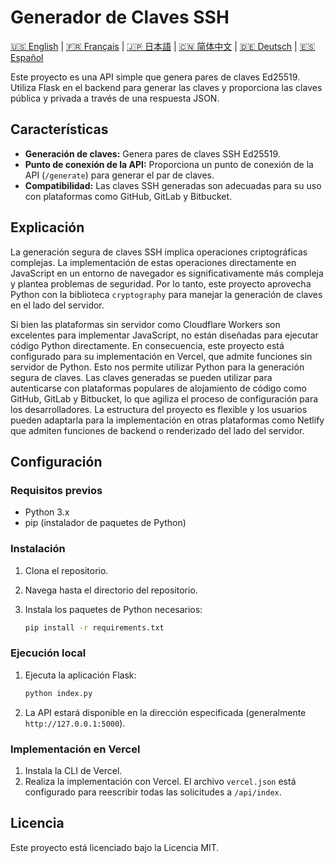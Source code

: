 # Generador de Claves SSH

[🇺🇸 English](README.md) | [🇫🇷 Français](README_fr.md) | [🇯🇵 日本語](README_ja.md) | [🇨🇳 简体中文](README_zh-cn.md) | [🇩🇪 Deutsch](README_de.md) | [🇪🇸 Español](README_es.md)

Este proyecto es una API simple que genera pares de claves Ed25519. Utiliza Flask en el backend para generar las claves y proporciona las claves pública y privada a través de una respuesta JSON.

## Características

* **Generación de claves:** Genera pares de claves SSH Ed25519.
* **Punto de conexión de la API:** Proporciona un punto de conexión de la API (`/generate`) para generar el par de claves.
* **Compatibilidad:** Las claves SSH generadas son adecuadas para su uso con plataformas como GitHub, GitLab y Bitbucket.

## Explicación

La generación segura de claves SSH implica operaciones criptográficas complejas. La implementación de estas operaciones directamente en JavaScript en un entorno de navegador es significativamente más compleja y plantea problemas de seguridad. Por lo tanto, este proyecto aprovecha Python con la biblioteca `cryptography` para manejar la generación de claves en el lado del servidor.

Si bien las plataformas sin servidor como Cloudflare Workers son excelentes para implementar JavaScript, no están diseñadas para ejecutar código Python directamente. En consecuencia, este proyecto está configurado para su implementación en Vercel, que admite funciones sin servidor de Python. Esto nos permite utilizar Python para la generación segura de claves. Las claves generadas se pueden utilizar para autenticarse con plataformas populares de alojamiento de código como GitHub, GitLab y Bitbucket, lo que agiliza el proceso de configuración para los desarrolladores. La estructura del proyecto es flexible y los usuarios pueden adaptarla para la implementación en otras plataformas como Netlify que admiten funciones de backend o renderizado del lado del servidor.

## Configuración

### Requisitos previos

* Python 3.x
* pip (instalador de paquetes de Python)

### Instalación

1.  Clona el repositorio.
2.  Navega hasta el directorio del repositorio.
3.  Instala los paquetes de Python necesarios:

    ```bash
    pip install -r requirements.txt
    ```

### Ejecución local

1.  Ejecuta la aplicación Flask:

    ```bash
    python index.py
    ```
2.  La API estará disponible en la dirección especificada (generalmente `http://127.0.0.1:5000`).

### Implementación en Vercel

1.  Instala la CLI de Vercel.
2.  Realiza la implementación con Vercel. El archivo `vercel.json` está configurado para reescribir todas las solicitudes a `/api/index`.

## Licencia

Este proyecto está licenciado bajo la Licencia MIT.
